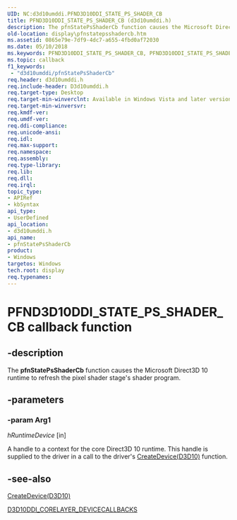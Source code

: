 ```yaml
---
UID: NC:d3d10umddi.PFND3D10DDI_STATE_PS_SHADER_CB
title: PFND3D10DDI_STATE_PS_SHADER_CB (d3d10umddi.h)
description: The pfnStatePsShaderCb function causes the Microsoft Direct3D 10 runtime to refresh the pixel shader stage's shader program.
old-location: display\pfnstatepsshadercb.htm
ms.assetid: 0865e79e-7df9-4dc7-a655-4fbd0af72030
ms.date: 05/10/2018
ms.keywords: PFND3D10DDI_STATE_PS_SHADER_CB, PFND3D10DDI_STATE_PS_SHADER_CB callback, d3d10state_functions_f0180480-dc5e-4d36-8db7-4f32e9e09fc7.xml, d3d10umddi/pfnStatePsShaderCb, display.pfnstatepsshadercb, pfnStatePsShaderCb, pfnStatePsShaderCb callback function [Display Devices]
ms.topic: callback
f1_keywords:
 - "d3d10umddi/pfnStatePsShaderCb"
req.header: d3d10umddi.h
req.include-header: D3d10umddi.h
req.target-type: Desktop
req.target-min-winverclnt: Available in Windows Vista and later versions of the Windows operating systems.
req.target-min-winversvr: 
req.kmdf-ver: 
req.umdf-ver: 
req.ddi-compliance: 
req.unicode-ansi: 
req.idl: 
req.max-support: 
req.namespace: 
req.assembly: 
req.type-library: 
req.lib: 
req.dll: 
req.irql: 
topic_type:
- APIRef
- kbSyntax
api_type:
- UserDefined
api_location:
- d3d10umddi.h
api_name:
- pfnStatePsShaderCb
product:
- Windows
targetos: Windows
tech.root: display
req.typenames: 
---
```


# PFND3D10DDI_STATE_PS_SHADER_CB callback function


## -description


The <b>pfnStatePsShaderCb</b> function causes the Microsoft Direct3D 10 runtime to refresh the pixel shader stage's shader program.


## -parameters




### -param Arg1

*hRuntimeDevice* [in]

A handle to a context for the core Direct3D 10 runtime. This handle is supplied to the driver in a call to the driver's <a href="https://docs.microsoft.com/windows-hardware/drivers/ddi/d3d10umddi/nc-d3d10umddi-pfnd3d10ddi_createdevice">CreateDevice(D3D10)</a> function. 


## -see-also




<a href="https://docs.microsoft.com/windows-hardware/drivers/ddi/d3d10umddi/nc-d3d10umddi-pfnd3d10ddi_createdevice">CreateDevice(D3D10)</a>



<a href="https://docs.microsoft.com/windows-hardware/drivers/ddi/d3d10umddi/ns-d3d10umddi-d3d10ddi_corelayer_devicecallbacks">D3D10DDI_CORELAYER_DEVICECALLBACKS</a>
 

 

